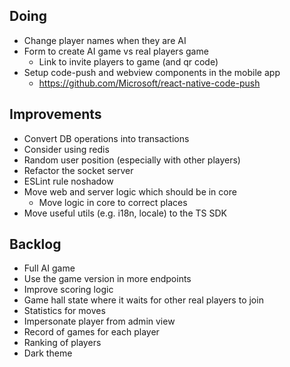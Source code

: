 ## Doing

- Change player names when they are AI
- Form to create AI game vs real players game
    - Link to invite players to game (and qr code)
- Setup code-push and webview components in the mobile app
    - https://github.com/Microsoft/react-native-code-push

## Improvements

- Convert DB operations into transactions
- Consider using redis
- Random user position (especially with other players)
- Refactor the socket server
- ESLint rule noshadow
- Move web and server logic which should be in core
    - Move logic in core to correct places
- Move useful utils (e.g. i18n, locale) to the TS SDK

## Backlog

- Full AI game
- Use the game version in more endpoints
- Improve scoring logic
- Game hall state where it waits for other real players to join
- Statistics for moves
- Impersonate player from admin view
- Record of games for each player
- Ranking of players
- Dark theme
